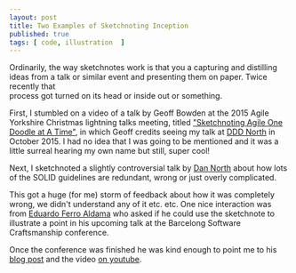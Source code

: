 ```yaml
---
layout: post
title: Two Examples of Sketchnoting Inception
published: true
tags: [ code, illustration  ]
---
```


Ordinarily, the way sketchnotes work is that you a capturing and distilling ideas
from a talk or similar event and presenting them on paper. Twice recently that  
process got turned on its head or inside out or something.

First, I stumbled on a video of a talk by Geoff Bowden at the 2015 Agile Yorkshire
Christmas lightning talks meeting, titled ["Sketchnoting Agile One Doodle at A Time"](https://www.youtube.com/watch?v=mZTkP6Joqro), in 
which Geoff credits seeing my talk at [DDD North](http://dddnorth.co.uk/) in
October 2015. I had no idea that I was going to be mentioned and it was a little surreal
hearing my own name but still, super cool!

Next, I sketchnoted a slightly controversial talk by [Dan North](https://twitter.com/tastapod)
about how lots of the SOLID guidelines are redundant, wrong or just overly complicated.

This got a huge (for me) storm of feedback about how it was completely wrong, we didn't
understand any of it etc. etc. One nice interaction was from [Eduardo Ferro Aldama](https://twitter.com/eferro) who asked if he could use the sketchnote to illustrate a
point in his upcoming talk at the Barcelong Software Craftsmanship conference.

Once the conference was finished he was kind enough to point me to
his [blog post](http://www.eferro.net/2017/10/simplicidad-para-desarrolladores.html) and
the video [on youtube](https://www.youtube.com/watch?time_continue=1013&v=6FDxbCzh2sI).

